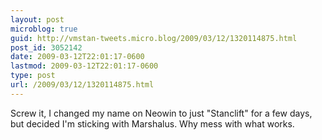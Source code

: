 ```yaml
---
layout: post
microblog: true
guid: http://vmstan-tweets.micro.blog/2009/03/12/1320114875.html
post_id: 3052142
date: 2009-03-12T22:01:17-0600
lastmod: 2009-03-12T22:01:17-0600
type: post
url: /2009/03/12/1320114875.html
---
```

Screw it, I changed my name on Neowin to just "Stanclift" for a few days, but decided I'm sticking with Marshalus. Why mess with what works.
